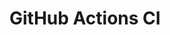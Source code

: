 # GitHub Actions CI




































































































































































































































































































































































































































































































































































































































































































































































































































































































































